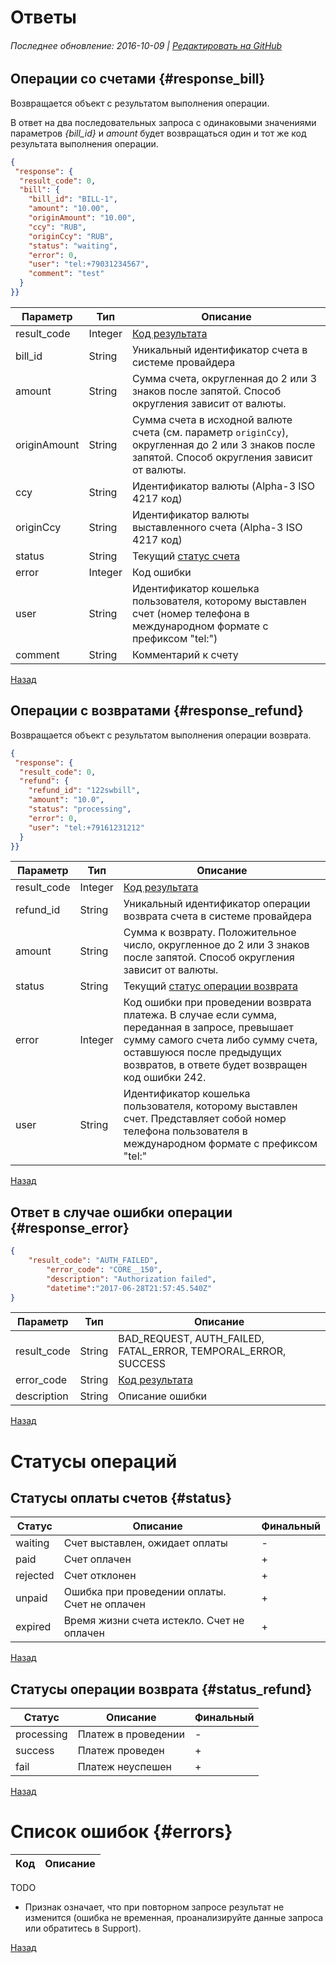 # Ответы

###### Последнее обновление: 2016-10-09 | [Редактировать на GitHub](https://github.com/QIWI-API/bill-payments-rest-api-docs/blob/master/_responses_ru.html.md)

## Операции со счетами {#response_bill}

Возвращается объект с результатом выполнения операции.

<aside class="notice">
В ответ на два последовательных запроса с одинаковыми значениями параметров <i>{bill_id}</i> и <i>amount</i> будет возвращаться один и тот же код результата выполнения операции.
</aside>
	 
~~~json
{
 "response": {
  "result_code": 0,
  "bill": {
    "bill_id": "BILL-1",
    "amount": "10.00",
    "originAmount": "10.00", 
    "ccy": "RUB",
    "originCcy": "RUB",
    "status": "waiting",
    "error": 0,
    "user": "tel:+79031234567",
    "comment": "test"
  }
}}
~~~

Параметр|Тип|Описание
--------|---|--------
result_code|Integer|[Код результата](#errors)
bill_id|String|Уникальный идентификатор счета в системе провайдера
amount|String|Сумма счета, округленная до 2 или 3 знаков после запятой. Способ округления зависит от валюты.
originAmount|String|Сумма счета в исходной валюте счета (см. параметр `originCcy`), округленная до 2 или 3 знаков после запятой. Способ округления зависит от валюты.
ccy	|String|Идентификатор валюты (Alpha-3 ISO 4217 код)
originCcy|String|Идентификатор валюты выставленного счета (Alpha-3 ISO 4217 код)
status	|String|Текущий [статус счета](#status)
error	|Integer|Код ошибки
user|String|Идентификатор кошелька пользователя, которому выставлен счет (номер телефона в международном формате с префиксом "tel:")
comment|String|Комментарий к счету

<a href="#" onclick="history.back(); return false">Назад</a>

## Операции с возвратами {#response_refund}

Возвращается объект с результатом выполнения операции возврата.

~~~json
{
 "response": {
  "result_code": 0,
  "refund": {
    "refund_id": "122swbill",
    "amount": "10.0",
    "status": "processing",
    "error": 0,
    "user": "tel:+79161231212"
  }
}}
~~~

Параметр|Тип|Описание
--------|---|--------
result_code|Integer|[Код результата](#errors)
refund_id|String|Уникальный идентификатор операции возврата счета в системе провайдера
amount|String|Сумма к возврату. Положительное число, округленное до 2 или 3 знаков после запятой. Способ округления зависит от валюты.
status	|String|Текущий [статус операции возврата](#status_refund)
error	|Integer|Код ошибки при проведении возврата платежа. В случае если сумма, переданная в запросе, превышает сумму самого счета либо сумму счета, оставшуюся после предыдущих возвратов, в ответе будет возвращен код ошибки 242.
user|String|Идентификатор кошелька пользователя, которому выставлен счет. Представляет собой номер телефона пользователя в международном формате с префиксом "tel:"

<a href="#" onclick="history.back(); return false">Назад</a>

## Ответ в случае ошибки операции {#response_error}

~~~json
{ 
	"result_code": "AUTH_FAILED",
        "error_code": "CORE__150",
        "description": "Authorization failed",
        "datetime":"2017-06-28T21:57:45.540Z"
}

~~~

Параметр|Тип|Описание
--------|---|--------
result_code|String| BAD_REQUEST, AUTH_FAILED, FATAL_ERROR, TEMPORAL_ERROR, SUCCESS 
error_code|String|[Код результата](#errors)
description|String|Описание ошибки

<a href="#" onclick="history.back(); return false">Назад</a>

# Статусы операций

## Статусы оплаты счетов {#status}

Статус|Описание|Финальный
------|--------|---------
waiting | Счет выставлен, ожидает оплаты| -
paid|Счет оплачен|+
rejected|Счет отклонен|+
unpaid|Ошибка при проведении оплаты. Счет не оплачен|+
expired	|Время жизни счета истекло. Счет не оплачен|+

<a href="#" onclick="history.back(); return false">Назад</a>

## Статусы операции возврата {#status_refund}

Статус|Описание|Финальный
------|--------|---------
processing | Платеж в проведении| -
success|Платеж проведен|+
fail|Платеж неуспешен|+

<a href="#" onclick="history.back(); return false">Назад</a>

# Список ошибок {#errors}

Код| Описание 
---|----------
TODO

* Признак означает, что при повторном запросе результат не изменится (ошибка не временная, проанализируйте данные запроса или обратитесь в Support).

<a href="#" onclick="history.back(); return false">Назад</a>

